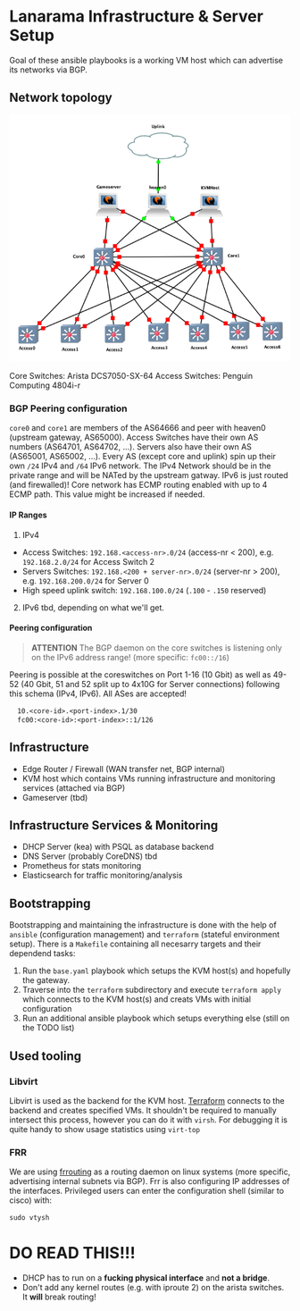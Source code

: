 # Lanarama Infrastructure & Server Setup

Goal of these ansible playbooks is a working VM host which can advertise its networks via BGP.

## Network topology
![network topology](.assets/img/topo.png)

Core Switches: Arista DCS7050-SX-64
Access Switches: Penguin Computing 4804i-r

### BGP Peering configuration
`core0` and `core1` are members of the AS64666 and peer with heaven0 (upstream gateway, AS65000). Access Switches have their own AS numbers (AS64701, AS64702, ...). Servers also have their own AS (AS65001, AS65002, ...). Every AS (except core and uplink) spin up their own `/24` IPv4 and `/64` IPv6 network. The IPv4 Network should be in the private range and will be NATed by the upstream gatway. IPv6 is just routed (and firewalled)!
Core network has ECMP routing enabled with up to 4 ECMP path. This value might be increased if needed.

#### IP Ranges
1. IPv4
  - Access Switches: `192.168.<access-nr>.0/24` (access-nr < 200), e.g. `192.168.2.0/24` for Access Switch 2
  - Servers Switches: `192.168.<200 + server-nr>.0/24` (server-nr > 200), e.g. `192.168.200.0/24` for Server 0
  - High speed uplink switch: `192.168.100.0/24` (`.100` - `.150` reserved)
2. IPv6 tbd, depending on what we'll get.

#### Peering configuration
> **ATTENTION** The BGP daemon on the core switches is listening only on the IPv6 address range! (more specific: `fc00::/16`)

Peering is possible at the coreswitches on Port 1-16 (10 Gbit) as well as 49-52 (40 Gbit, 51 and 52 split up to 4x10G for Server connections) following this schema (IPv4, IPv6). All ASes are accepted!
```
  10.<core-id>.<port-index>.1/30
  fc00:<core-id>:<port-index>::1/126
```

## Infrastructure
- Edge Router / Firewall (WAN transfer net, BGP internal)
- KVM host which contains VMs running infrastructure and monitoring services (attached via BGP)
- Gameserver (tbd)

## Infrastructure Services & Monitoring
- DHCP Server (kea) with PSQL as database backend
- DNS Server (probably CoreDNS) tbd
- Prometheus for stats monitoring
- Elasticsearch for traffic monitoring/analysis

## Bootstrapping
Bootstrapping and maintaining the infrastructure is done with the help of `ansible` (configuration management) and `terraform` (stateful environment setup).
There is a `Makefile` containing all necesarry targets and their dependend tasks:

1. Run the `base.yaml` playbook which setups the KVM host(s) and hopefully the gateway.
2. Traverse into the `terraform` subdirectory and execute `terraform apply` which connects to the KVM host(s) and creats VMs with initial configuration
3. Run an additional ansible playbook which setups everything else (still on the TODO list)


## Used tooling

### Libvirt
Libvirt is used as the backend for the KVM host. [Terraform](https://www.terraform.io) connects to the backend and creates specified VMs. It shouldn't be required to manually intersect this process, however you can do it with `virsh`. For debugging it is quite handy to show usage statistics using `virt-top`

### FRR
We are using [frrouting](https://frrouting.org) as a routing daemon on linux systems (more specific, advertising internal subnets via BGP). Frr is also configuring IP addresses of the interfaces.
Privileged users can enter the configuration shell (similar to cisco) with:
```
sudo vtysh
```

# DO READ THIS!!!
- DHCP has to run on a **fucking physical interface** and **not a bridge**.
- Don't add any kernel routes (e.g. with iproute 2) on the arista switches. It **will** break routing!
